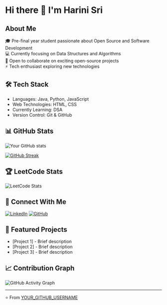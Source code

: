 # Hi there 👋 I'm Harini Sri

## About Me
🎓 Pre-final year student passionate about Open Source and Software Development  
💻 Currently focusing on Data Structures and Algorithms  
🌱 Open to collaborate on exciting open-source projects  
⚡ Tech enthusiast exploring new technologies

## 🛠️ Tech Stack
- Languages: Java, Python, JavaScript
- Web Technologies: HTML, CSS
- Currently Learning: DSA
- Version Control: Git & GitHub

## 📊 GitHub Stats
![Your GitHub stats](https://github-readme-stats.vercel.app/api?username=YOUR_GITHUB_USERNAME&show_icons=true&theme=radical)

[![GitHub Streak](https://github-readme-streak-stats.herokuapp.com/?user=YOUR_GITHUB_USERNAME&theme=dark)](https://git.io/streak-stats)

## 🏆 LeetCode Stats
![LeetCode Stats](https://leetcard.jacoblin.cool/YOUR_LEETCODE_USERNAME?theme=dark&font=Noto%20Sans)

## 🤝 Connect With Me
[![LinkedIn](https://img.shields.io/badge/LinkedIn-0077B5?style=for-the-badge&logo=linkedin&logoColor=white)](YOUR_LINKEDIN_URL)
[![GitHub](https://img.shields.io/badge/GitHub-100000?style=for-the-badge&logo=github&logoColor=white)](YOUR_GITHUB_URL)

## 🌟 Featured Projects
- [Project 1] - Brief description
- [Project 2] - Brief description
- [Project 3] - Brief description

## 📈 Contribution Graph
![GitHub Activity Graph](https://activity-graph.herokuapp.com/graph?username=YOUR_GITHUB_USERNAME&theme=dracula)

---
⭐️ From [YOUR_GITHUB_USERNAME](https://github.com/YOUR_GITHUB_USERNAME)
